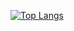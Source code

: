 [![Top Langs](https://github-readme-stats.vercel.app/api/top-langs/?username=z9956&layout=compact)](https://github.com/anuraghazra/github-readme-stats)
